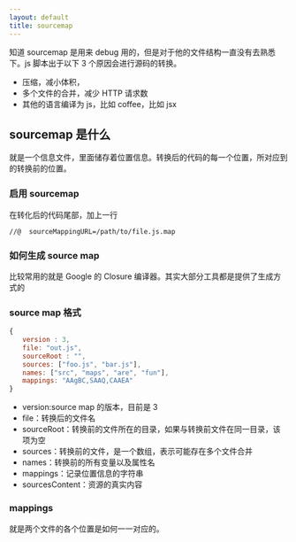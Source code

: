 ```yaml
---
layout: default
title: sourcemap
---
```


知道 sourcemap 是用来 debug 用的，但是对于他的文件结构一直没有去熟悉下。js 脚本出于以下 3 个原因会进行源码的转换。

- 压缩，减小体积，
- 多个文件的合并，减少 HTTP 请求数
- 其他的语言编译为 js，比如 coffee，比如 jsx

## sourcemap 是什么

就是一个信息文件，里面储存着位置信息。转换后的代码的每一个位置，所对应到的转换前的位置。

### 启用 sourcemap

在转化后的代码尾部，加上一行

    //@  sourceMappingURL=/path/to/file.js.map

### 如何生成 source map

比较常用的就是 Google 的 Closure 编译器。其实大部分工具都是提供了生成方式的

### source map 格式

```javascript
{
　　version : 3,
　　file: "out.js",
　　sourceRoot : "",
　　sources: ["foo.js", "bar.js"],
　　names: ["src", "maps", "are", "fun"],
　　mappings: "AAgBC,SAAQ,CAAEA"
}
```

- version:source map 的版本，目前是 3
- file：转换后的文件名
- sourceRoot：转换前的文件所在的目录，如果与转换前文件在同一目录，该项为空
- sources：转换前的文件，是一个数组，表示可能存在多个文件合并
- names：转换前的所有变量以及属性名
- mappings：记录位置信息的字符串
- sourcesContent：资源的真实内容

### mappings

就是两个文件的各个位置是如何一一对应的。
